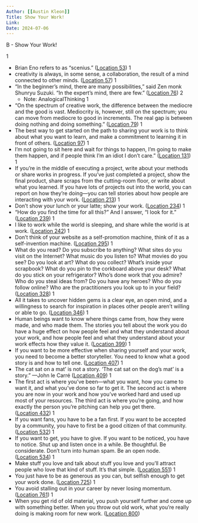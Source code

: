 ```yaml
---
Author: [[Austin Kleon]]
Title: Show Your Work!
Link: 
Date: 2024-07-06
---
```

B - Show Your Work!

1
- Brian Eno refers to as “scenius.” ([Location 53](https://readwise.io/to_kindle?action=open&asin=B00GU2RGGI&location=53))
1
- creativity is always, in some sense, a collaboration, the result of a mind connected to other minds. ([Location 57](https://readwise.io/to_kindle?action=open&asin=B00GU2RGGI&location=57))
1
- “In the beginner’s mind, there are many possibilities,” said Zen monk Shunryu Suzuki. “In the expert’s mind, there are few.” ([Location 76](https://readwise.io/to_kindle?action=open&asin=B00GU2RGGI&location=76))
2
    - Note: AnalogicalThinking
1
- “On the spectrum of creative work, the difference between the mediocre and the good is vast. Mediocrity is, however, still on the spectrum; you can move from mediocre to good in increments. The real gap is between doing nothing and doing something.” ([Location 79](https://readwise.io/to_kindle?action=open&asin=B00GU2RGGI&location=79))
1
- The best way to get started on the path to sharing your work is to think about what you want to learn, and make a commitment to learning it in front of others. ([Location 97](https://readwise.io/to_kindle?action=open&asin=B00GU2RGGI&location=97))
1
- I’m not going to sit here and wait for things to happen, I’m going to make them happen, and if people think I’m an idiot I don’t care.” ([Location 131](https://readwise.io/to_kindle?action=open&asin=B00GU2RGGI&location=131))
1
- If you’re in the middle of executing a project, write about your methods or share works in progress. If you’ve just completed a project, show the final product, share scraps from the cutting-room floor, or write about what you learned. If you have lots of projects out into the world, you can report on how they’re doing—you can tell stories about how people are interacting with your work. ([Location 213](https://readwise.io/to_kindle?action=open&asin=B00GU2RGGI&location=213))
1
- Don’t show your lunch or your latte; show your work. ([Location 234](https://readwise.io/to_kindle?action=open&asin=B00GU2RGGI&location=234))
1
- “How do you find the time for all this?” And I answer, “I look for it.” ([Location 239](https://readwise.io/to_kindle?action=open&asin=B00GU2RGGI&location=239))
1
- I like to work while the world is sleeping, and share while the world is at work. ([Location 242](https://readwise.io/to_kindle?action=open&asin=B00GU2RGGI&location=242))
1
- Don’t think of your website as a self-promotion machine, think of it as a self-invention machine. ([Location 295](https://readwise.io/to_kindle?action=open&asin=B00GU2RGGI&location=295))
1
- What do you read? Do you subscribe to anything? What sites do you visit on the Internet? What music do you listen to? What movies do you see? Do you look at art? What do you collect? What’s inside your scrapbook? What do you pin to the corkboard above your desk? What do you stick on your refrigerator? Who’s done work that you admire? Who do you steal ideas from? Do you have any heroes? Who do you follow online? Who are the practitioners you look up to in your field? ([Location 328](https://readwise.io/to_kindle?action=open&asin=B00GU2RGGI&location=328))
1
- All it takes to uncover hidden gems is a clear eye, an open mind, and a willingness to search for inspiration in places other people aren’t willing or able to go. ([Location 346](https://readwise.io/to_kindle?action=open&asin=B00GU2RGGI&location=346))
1
- Human beings want to know where things came from, how they were made, and who made them. The stories you tell about the work you do have a huge effect on how people feel and what they understand about your work, and how people feel and what they understand about your work effects how they value it. ([Location 399](https://readwise.io/to_kindle?action=open&asin=B00GU2RGGI&location=399))
1
- If you want to be more effective when sharing yourself and your work, you need to become a better storyteller. You need to know what a good story is and how to tell one. ([Location 407](https://readwise.io/to_kindle?action=open&asin=B00GU2RGGI&location=407))
1
- The cat sat on a mat’ is not a story. ‘The cat sat on the dog’s mat’ is a story.” —John le Carré ([Location 409](https://readwise.io/to_kindle?action=open&asin=B00GU2RGGI&location=409))
1
- The first act is where you’ve been—what you want, how you came to want it, and what you’ve done so far to get it. The second act is where you are now in your work and how you’ve worked hard and used up most of your resources. The third act is where you’re going, and how exactly the person you’re pitching can help you get there. ([Location 432](https://readwise.io/to_kindle?action=open&asin=B00GU2RGGI&location=432))
1
- If you want fans, you have to be a fan first. If you want to be accepted by a community, you have to first be a good citizen of that community. ([Location 532](https://readwise.io/to_kindle?action=open&asin=B00GU2RGGI&location=532))
1
- If you want to get, you have to give. If you want to be noticed, you have to notice. Shut up and listen once in a while. Be thoughtful. Be considerate. Don’t turn into human spam. Be an open node. ([Location 534](https://readwise.io/to_kindle?action=open&asin=B00GU2RGGI&location=534))
1
- Make stuff you love and talk about stuff you love and you’ll attract people who love that kind of stuff. It’s that simple. ([Location 551](https://readwise.io/to_kindle?action=open&asin=B00GU2RGGI&location=551))
1
- You just have to be as generous as you can, but selfish enough to get your work done. ([Location 725](https://readwise.io/to_kindle?action=open&asin=B00GU2RGGI&location=725))
1
- You avoid stalling out in your career by never losing momentum. ([Location 761](https://readwise.io/to_kindle?action=open&asin=B00GU2RGGI&location=761))
1
- When you get rid of old material, you push yourself further and come up with something better. When you throw out old work, what you’re really doing is making room for new work. ([Location 800](https://readwise.io/to_kindle?action=open&asin=B00GU2RGGI&location=800))
